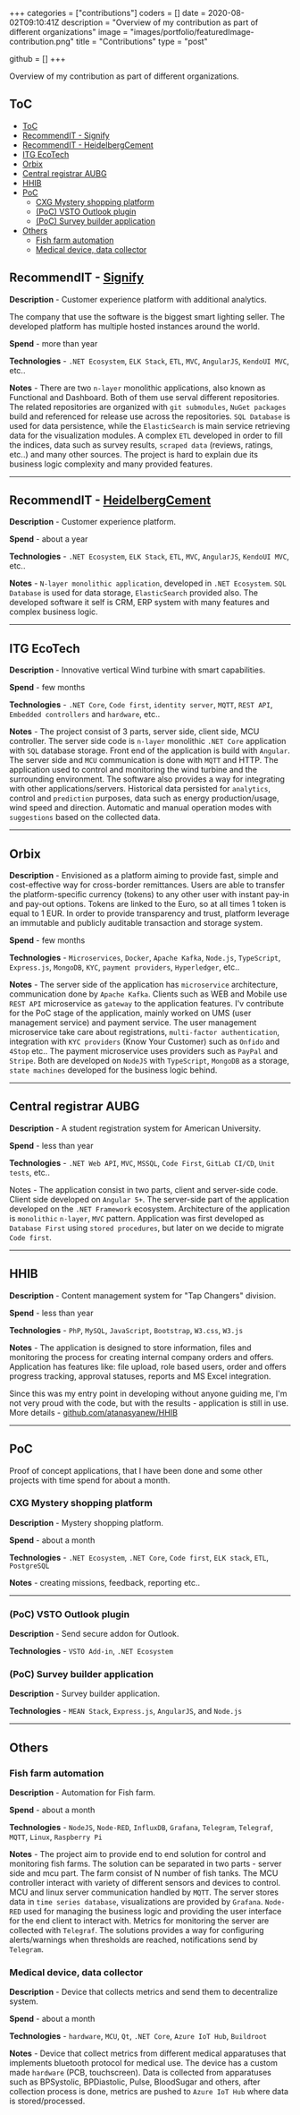 +++
categories = ["contributions"]
coders = []
date = 2020-08-02T09:10:41Z
description = "Overview of my contribution as part of different organizations"
image = "images/portfolio/featuredImage-contribution.png"
title = "Contributions"
type = "post"

github = []
+++

Overview of my contribution as part of different organizations.

<!--v-->
## ToC

- [ToC](#toc)
- [RecommendIT - Signify](#recommendit---signify)
- [RecommendIT - HeidelbergCement](#recommendit---heidelbergcement)
- [ITG EcoTech](#itg-ecotech)
- [Orbix](#orbix)
- [Central registrar AUBG](#central-registrar-aubg)
- [HHIB](#hhib)
- [PoC](#poc)
  - [CXG Mystery shopping platform](#cxg-mystery-shopping-platform)
  - [(PoC) VSTO Outlook plugin](#poc-vsto-outlook-plugin)
  - [(PoC) Survey builder application](#poc-survey-builder-application)
- [Others](#others)
  - [Fish farm automation](#fish-farm-automation)
  - [Medical device, data collector](#medical-device-data-collector)

<!-- ### Template, content organize for each slide

- Project name
  - Description - short about the project business logic
  - Spend - for example:
    - less than month
    - about a month
    - few months (less than half year)
    - less than year
    - about a year
    - more than year
  - Technologies - just key technologies such as .NET C# EF Code-first
  - Notes - side notes about the technological part, example: Monolithic application -->

<!--s-->
## RecommendIT - [Signify](https://www.google.com/search?q=Signify)

**Description** - Customer experience platform with additional analytics.

The company that use the software is the biggest smart lighting seller.
The developed platform has multiple hosted instances around the world.

**Spend** - more than year

**Technologies** - ``.NET Ecosystem``, ``ELK Stack``, ``ETL``, ``MVC``, ``AngularJS``, ``KendоUI MVC``, etc..

**Notes** - There are two ``n-layer`` monolithic applications, also known as Functional and Dashboard.
Both of them use serval different repositories.
The related repositories are organized with ``git submodules``, ``NuGet packages`` build and referenced for release use across the repositories. ``SQL Database`` is used for data persistence, while the ``ElasticSearch`` is main service retrieving data for the visualization modules.
A complex ``ETL`` developed in order to fill the indices, data such as survey results, ``scraped data`` (reviews, ratings, etc..) and many other sources.
The project is hard to explain due its business logic complexity and many provided features.

---

<!--s-->
## RecommendIT - [HeidelbergCement](https://www.google.com/search?q=HeidelbergCement)

**Description** - Customer experience platform.

**Spend** - about a year

**Technologies** - ``.NET Ecosystem``, ``ELK Stack``, ``ETL``, ``MVC``, ``AngularJS``, ``KendоUI MVC``, etc..

**Notes** - ``N-layer monolithic application``, developed in ``.NET Ecosystem``.
``SQL Database`` is used for data storage, ``ElasticSearch`` provided also.
The developed software it self is CRM, ERP system with many features and complex business logic.

---

<!--s-->
## ITG EcoTech

**Description** - Innovative vertical Wind turbine with smart capabilities.

**Spend** - few months

**Technologies** - ``.NET Core``, ``Code first``, ``identity server``, ``MQTT``, ``REST API``, ``Embedded controllers`` and ``hardware``, etc..

**Notes** - The project consist of 3 parts, server side, client side, MCU controller.
The server side code is ``n-layer`` monolithic ``.NET Core`` application with ``SQL`` database storage.
Front end of the application is build with ``Angular``.
The server side and ``MCU`` communication is done with ``MQTT`` and HTTP.
The application used to control and monitoring the wind turbine and the surrounding environment.
The software also provides a way for integrating with other applications/servers.
Historical data persisted for ``analytics``, control and ``prediction`` purposes, data such as energy production/usage, wind speed and direction.
Automatic and manual operation modes with ``suggestions`` based on the collected data.

---

<!--s-->
## Orbix

**Description** - Envisioned as a platform aiming to provide fast, simple and cost-effective way for cross-border remittances.
Users are able to transfer the platform-specific currency (tokens) to any other user with instant pay-in and pay-out options.
Tokens are linked to the Euro, so at all times 1 token is equal to 1 EUR.
In order to provide transparency and trust, platform leverage an immutable and publicly auditable transaction and storage system.

**Spend** - few months <!-- 2018.05 - 2018.09 -->

**Technologies** - ``Microservices``, ``Docker``, ``Apache Kafka``, ``Node.js``, ``TypeScript``, ``Express.js``, ``MongoDB``, ``KYC``,  ``payment providers``, ``Hyperledger``, etc..

**Notes** - The server side of the application has ``microservice`` architecture, communication done by ``Apache Kafka``.
Clients such as WEB and Mobile use ``REST API`` microservice as ``gateway`` to the application features.
I'v contribute for the PoC stage of the application, mainly worked on UMS (user management service) and payment service.
The user management microservice take care about registrations, ``multi-factor authentication``, integration with ``KYC providers`` (Know Your Customer) such as ``Onfido`` and ``4Stop`` etc..
The payment microservice uses providers such as ``PayPal`` and ``Stripe``.
Both are developed on  ``NodeJS`` with ``TypeScript``, ``MongoDB`` as a storage, ``state machines`` developed for the business logic behind.

---

<!--s-->
## Central registrar AUBG

**Description** - A student registration system for American University.

**Spend** - less than year <!-- 2017-2018 -->

**Technologies** - ``.NET Web API``, ``MVC``, ``MSSQL``, ``Code First``, ``GitLab CI/CD``, ``Unit tests``, etc..

Notes - The application consist in two parts, client and server-side code.
Client side developed on ``Angular 5+``.
The server-side part of the application developed on the ``.NET Framework`` ecosystem.
Architecture of the application is ``monolithic`` ``n-layer``, ``MVC`` pattern.
Application was first developed as ``Database First`` using ``stored procedures``, but later on we decide to migrate ``Code first``.

---

<!--s-->
## HHIB

**Description** - Content management system for "Tap Changers" division.

**Spend** - less than year <!-- 2016 -->

**Technologies** - ``PhP``, ``MySQL``, ``JavaScript``, ``Bootstrap``, ``W3.css``, ``W3.js``

**Notes** - The application is designed to store information, files and monitoring the process for creating internal company orders and offers.
Application has features like: file upload, role based users, order and offers progress tracking, approval statuses, reports and MS Excel integration.

Since this was my entry point in developing without anyone guiding me, I'm not very proud with the code, but with the results - application is still in use.
More details - [github.com/atanasyanew/HHIB](https://github.com/atanasyanew/HHIB)

---

<!--s-->
## PoC

Proof of concept applications, that I have been done and some other projects with time spend for about a month.

<!--v-->
### CXG Mystery shopping platform

**Description** - Mystery shopping platform.

**Spend** - about a month

**Technologies** - ``.NET Ecosystem``, ``.NET Core``, ``Code first``, ``ELK stack``, ``ETL``, ``PostgreSQL``

**Notes** -  creating missions, feedback, reporting etc..

---

<!--v-->
### (PoC) VSTO Outlook plugin

**Description** - Send secure addon for Outlook.

**Technologies** - ``VSTO Add-in``, ``.NET Ecosystem``

<!--v-->
### (PoC) Survey builder application

**Description** - Survey builder application.

**Technologies** - ``MEAN Stack``, ``Express.js``, ``AngularJS``, and ``Node.js``

---

## Others

### Fish farm automation

**Description** - Automation for Fish farm.

**Spend** - about a month

**Technologies** - ``NodeJS``, ``Node-RED``, ``InfluxDB``, ``Grafana``, ``Telegram``, ``Telegraf``, ``MQTT``, ``Linux``, ``Raspberry Pi``

**Notes** - The project aim to provide end to end solution for control and monitoring fish farms. The solution can be separated in two parts - server side and mcu part. The farm consist of N number of fish tanks. The MCU controller interact with variety of different sensors and devices to control. MCU and linux server communication handled by ``MQTT``. The server stores data in ``time series database``, visualizations are provided by ``Grafana``. ``Node-RED`` used for managing the business logic and providing the user interface for the end client to interact with. Metrics for monitoring the server are collected with ``Telegraf``. The solutions provides a way for configuring alerts/warnings when thresholds are reached, notifications send by ``Telegram``.

### Medical device, data collector

**Description** - Device that collects metrics and send them to decentralize system.

**Spend** - about a month

**Technologies** - ``hardware``, ``MCU``, ``Qt``, ``.NET Core``, ``Azure IoT Hub``, ``Buildroot``

**Notes** - Device that collect metrics from different medical apparatuses that implements bluetooth protocol for medical use.
The device has a custom made ``hardware`` (PCB, touchscreen).
Data is collected from apparatuses such as BPSystolic, BPDiastolic, Pulse, BloodSugar and others, after collection process is done, metrics are pushed to ``Azure IoT Hub`` where data is stored/processed.
